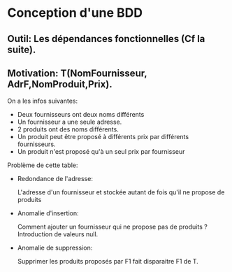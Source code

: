 # Conception d'une BDD

## Outil: Les dépendances fonctionnelles (Cf la suite).
## Motivation: T(NomFournisseur, AdrF,NomProduit,Prix).

On a les infos suivantes:
- Deux fournisseurs ont deux noms différents
- Un fournisseur a une seule adresse.
- 2 produits ont des noms différents.
- Un produit peut être proposé à différents prix par différents fournisseurs.
- Un produit n'est proposé qu'à un seul prix par fournisseur

Problème de cette table:
- Redondance de l'adresse:

    L'adresse d'un fournisseur et stockée autant de fois qu'il ne propose de produits

- Anomalie d'insertion:

    Comment ajouter un fournisseur qui ne propose pas de produits ? Introduction de valeurs null.

- Anomalie de suppression:

    Supprimer les produits proposés par F1 fait disparaitre F1 de T.
